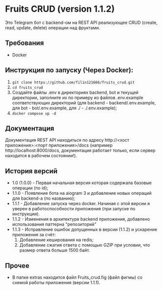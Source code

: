 # Fruits CRUD (version 1.1.2)
Это Telegram бот с backend-ом на REST API реализующее CRUD (create, read, update, delete) операции над фруктами.
## Требования
- Docker
## Инструкция по запуску (Через Docker):
1. `git clone https://github.com/filin121666/fruits_crud.git`
2. `cd fruits_crud`
3. Создайте файлы .env в директориях backend, bot и текущей директории, заполните их по примеру из файлов .env.example соответствующих директорий (для backend - backend/.env.example, для bot - bot/.env.example, для ./ - ./.env.example);
4. `docker compose up -d`
## Документация
Документация REST API находиться по адресу http://<хост приложения>:<порт приложения>/docs (например http://localhost:8000/docs, документация работает только, если сервер находится в рабочем состоянии!).
## История версий
- 1.0 (1.0.0) - Первая начальная версия которая содержала базовые операции (по id);
- 1.1.0 - Появление бота на aiogram 3 и добавление новых операций для backend-а (по названию);
- 1.1.1 - Добавление запуска через docker. Начиная с этой версии я уверен в работоспособности приложения (при запуске по инструкции).
- 1.1.2 - Изменения в архитектуре backend приложения, добавлено использования паттерна "репозиторий"
- 1.1.3 - Исправление ошибок допущенных в версии (1.1.2) и ускарение приложения за счёт:
    1. Добавление кеширования на redis;
    2. Добавление сжатия ответа с помощью GZIP при условии, что размер ответа больше 1500 байт.
## Прочее
- В папке extras находится файл Fruits_crud.fig (файл фигмы) со схемой работы приложения (версии 1.1.1).
